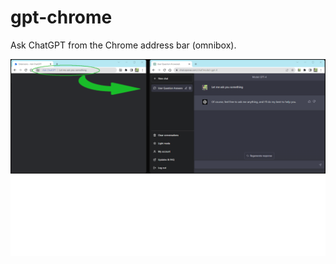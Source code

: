 # gpt-chrome

Ask ChatGPT from the Chrome address bar (omnibox).

![](askchatgpt-screenshot-1280.png)
